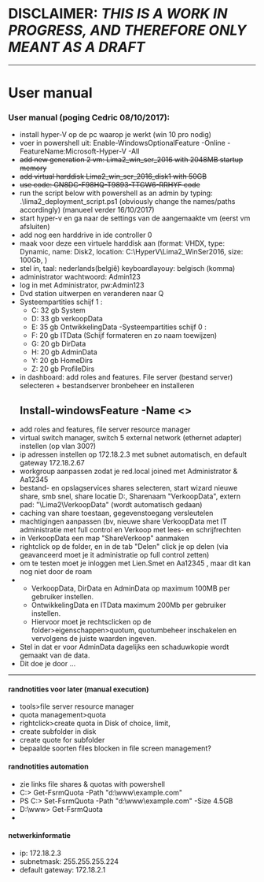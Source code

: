 # DISCLAIMER: _THIS IS A WORK IN PROGRESS, AND THEREFORE ONLY MEANT AS A DRAFT_

***


# User manual

### User manual (poging Cedric 08/10/2017):

- install hyper-V op de pc waarop je werkt (win 10 pro nodig)
- voer in powershell uit: Enable-WindowsOptionalFeature -Online -FeatureName:Microsoft-Hyper-V -All
- ~~add new generation 2 vm: Lima2_win_ser_2016 with 2048MB startup memory~~
- ~~add virtual harddisk Lima2_win_ser_2016_disk1 with 50GB~~
- ~~use code: GN8DC-F98HQ-T9893-TTGW6-RRHYF code~~
- run the script below with powershell as an admin by typing: .\lima2_deployment_script.ps1 (obviously change the names/paths accordingly)
(manueel verder 16/10/2017)
- start hyper-v en ga naar de settings van de aangemaakte vm (eerst vm afsluiten)
- add nog een harddrive in ide controller 0
- maak voor deze een virtuele harddisk aan (format: VHDX, type: Dynamic, name: Disk2, location: C:\HyperV\Lima2_WinSer2016\, size: 100Gb, )  
- stel in, taal: nederlands(belgiê) keyboardlayouy: belgisch (komma)
- administrator wachtwoord: Admin123
- log in met Administrator, pw:Admin123 
- Dvd station uitwerpen en veranderen naar Q
- Systeempartities schijf 1 : 
	- C: 32 gb System 
	- D: 33 gb verkoopData
	- E: 35 gb OntwikkelingData
-Systeempartities schijf 0 : 
	- F: 20 gb ITData  (Schijf formateren en zo naam toewijzen)
	- G: 20 gb DirData 
	- H: 20 gb AdminData
	- Y: 20 gb HomeDirs
	- Z: 20 gb ProfileDirs
- in dashboard: add roles and features. File server (bestand server) selecteren + bestandserver bronbeheer en installeren
  ## Install-windowsFeature -Name <>
 - add roles and features, file server resource manager
- virtual switch manager, switch 5 external network (ethernet adapter) instellen (op vlan 300?)
- ip adressen instellen op 172.18.2.3 met subnet automatisch, en default gateway 172.18.2.67
- workgroup aanpassen zodat je red.local joined met Administrator & Aa12345
- bestand- en opslagservices shares selecteren, start wizard nieuwe share, smb snel, share locatie D:, Sharenaam "VerkoopData", extern pad: "\\Lima2\VerkoopData" (wordt automatisch gedaan)
- caching van share toestaan, gegevenstoegang versleutelen 
- machtigingen aanpassen (bv, nieuwe share VerkoopData met IT administratie met full control en Verkoop met lees- en schrijfrechten
- in VerkoopData een map "ShareVerkoop" aanmaken
- rightclick op de folder, en in de tab "Delen" click je op delen (via geavanceerd moet je it administratie op full control zetten)
- om te testen moet je inloggen met Lien.Smet en Aa12345 , maar dit kan nog niet door de roam
- - VerkoopData, DirData en AdminData op maximum 100MB per gebruiker instellen. 
  -  OntwikkelingData en ITData maximum 200Mb per gebruiker instellen.
  - Hiervoor moet je rechtsclicken op de folder>eigenschappen>quotum, quotumbeheer inschakelen en vervolgens de juiste waarden ingeven.
- Stel in dat er voor AdminData dagelijks een schaduwkopie wordt gemaakt van de data.
- Dit doe je door ...

***


#### randnotities voor later (manual execution) 
- tools>file server resource manager
- quota management>quota
- rightclick>create quota in Disk of choice, limit,
- create subfolder in disk
- create quote for subfolder
- bepaalde soorten files blocken in file screen management?


#### randnotities automation
- zie links file shares & quotas with powershell
- C:\> Get-FsrmQuota -Path "d:\www\example.com"
- PS C:\> Set-FsrmQuota -Path "d:\www\example.com" -Size 4.5GB
- D:\www> Get-FsrmQuota
- 

#### netwerkinformatie
- ip: 172.18.2.3
- subnetmask: 255.255.255.224
- default gateway: 172.18.2.1
